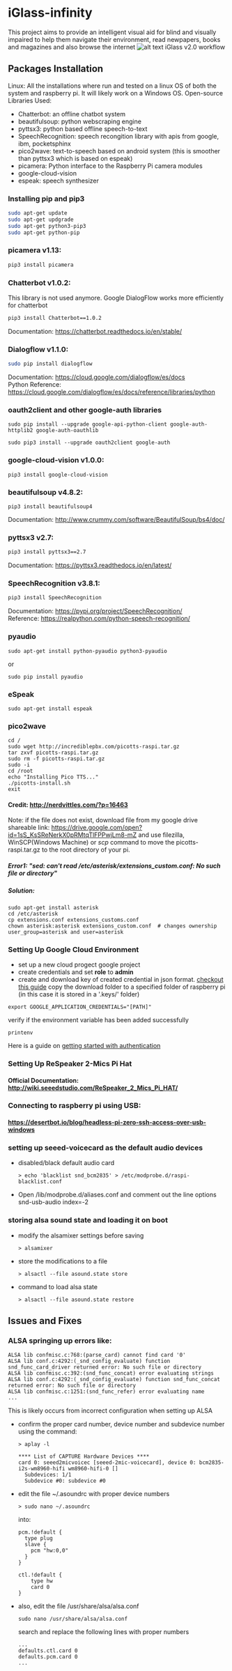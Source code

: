 # iGlass-infinity
This project aims to provide an intelligent visual aid for blind and visually impaired to help them navigate their environment, read newpapers, books and magazines and also browse the internet
![alt text](https://github.com/mustious/iGlass/blob/master/iGlass_workflow.jpg)
         iGlass v2.0 workflow
## Packages Installation
Linux: All the installations where run and tested on a linux OS of both the system and raspberry pi. It will likely work on a Windows OS.
Open-source Libraries Used:
* Chatterbot: an offline chatbot system
* beautifulsoup: python webscraping engine
* pyttsx3: python based offline speech-to-text
* SpeechRecognition: speech recongition library with apis from google, ibm, pocketsphinx
* pico2wave: text-to-speech based on android system (this is smoother than pyttsx3 which is based on espeak)
* picamera: Python interface to the Raspberry Pi camera modules
* google-cloud-vision
* espeak: speech synthesizer

### Installing pip and pip3
```sh
sudo apt-get update
sudo apt-get updgrade
sudo apt-get python3-pip3
sudo apt-get python-pip
```
### picamera v1.13:
```sh
pip3 install picamera
```
### Chatterbot v1.0.2:
This library is not used anymore. Google DialogFlow works more efficiently for chatterbot 
```sh
pip3 install Chatterbot==1.0.2
```
Documentation: <https://chatterbot.readthedocs.io/en/stable/>

### Dialogflow v1.1.0:
```sh
sudo pip install dialogflow
```
Documentation: <https://cloud.google.com/dialogflow/es/docs> <br/>
Python Reference: <https://cloud.google.com/dialogflow/es/docs/reference/libraries/python>

### oauth2client and other google-auth libraries
```
sudo pip install --upgrade google-api-python-client google-auth-httplib2 google-auth-oauthlib
```
```
sudo pip3 install --upgrade oauth2client google-auth
```
   
### google-cloud-vision v1.0.0:
```
pip3 install google-cloud-vision
```
### beautifulsoup v4.8.2:
```
pip3 install beautifulsoup4
```
   Documentation: <http://www.crummy.com/software/BeautifulSoup/bs4/doc/>

### pyttsx3 v2.7:
```sh
pip3 install pyttsx3==2.7
```
   Documentation: <https://pyttsx3.readthedocs.io/en/latest/>

### SpeechRecognition v3.8.1:
```sh
pip3 install SpeechRecognition
```
Documentation: <https://pypi.org/project/SpeechRecognition/> <br/>
Reference: <https://realpython.com/python-speech-recognition/>
### pyaudio
```
sudo apt-get install python-pyaudio python3-pyaudio
```
or
```
sudo pip install pyaudio
```
### eSpeak
```
sudo apt-get install espeak
```

### pico2wave
```
cd /
sudo wget http://incrediblepbx.com/picotts-raspi.tar.gz
tar zxvf picotts-raspi.tar.gz
sudo rm -f picotts-raspi.tar.gz
sudo -i
cd /root
echo "Installing Pico TTS..."
./picotts-install.sh
exit
```
#### Credit: <http://nerdvittles.com/?p=16463>

Note: if the file does not exist, download file from my google drive shareable link: https://drive.google.com/open?id=1sS_KsSReNerkX0pRMtqTlFPPwjLm8-mZ and use filezilla, WinSCP(Windows Machine) or <i>scp</i> command to move the picotts-raspi.tar.gz to the root directory of your pi.  
##### Error1: "sed: can't read /etc/asterisk/extensions_custom.conf: No such file or directory"
##### Solution:
```
sudo apt-get install asterisk
cd /etc/asterisk
cp extensions.conf extensions_customs.conf
chown asterisk:asterisk extensions_custom.conf  # changes ownership user_group=asterisk and user=asterisk
```
### Setting Up Google Cloud Environment
* set up a new cloud progect google project 
* create credentials and set <b>role</b> to <b>admin</b>
* create and download key of created credential in json format. [checkout this guide](https://cloud.google.com/docs/authentication/getting-started)
copy the download folder to a specified folder of raspberry pi (in this case it is stored in a '.keys/' folder)
```
export GOOGLE_APPLICATION_CREDENTIALS="[PATH]"
```
verify if the environment variable has been added successfully
```
printenv
```
Here is a guide on [getting started with authentication](https://cloud.google.com/docs/authentication/getting-started#linux-or-macos)


### Setting Up ReSpeaker 2-Mics Pi Hat
#### Official Documentation: http://wiki.seeedstudio.com/ReSpeaker_2_Mics_Pi_HAT/

### Connecting to raspberry pi using USB: 
#### https://desertbot.io/blog/headless-pi-zero-ssh-access-over-usb-windows

### setting up seeed-voicecard as the default audio devices
* disabled/black default audio card
    ```
    > echo 'blacklist snd_bcm2835' > /etc/modprobe.d/raspi-blacklist.conf
    ```
* Open /lib/modprobe.d/aliases.conf and comment out the line options snd-usb-audio index=-2

### storing alsa sound state and loading it on boot
* modify the alsamixer settings before saving
    ```
    > alsamixer
    ```
* store the modifications to a file
    ```
    > alsactl --file asound.state store
    ```
* command to load alsa state
    ```
    > alsactl --file asound.state restore
    ```
## Issues and Fixes
### ALSA springing up errors like:
```
ALSA lib confmisc.c:768:(parse_card) cannot find card '0'
ALSA lib conf.c:4292:(_snd_config_evaluate) function snd_func_card_driver returned error: No such file or directory
ALSA lib confmisc.c:392:(snd_func_concat) error evaluating strings
ALSA lib conf.c:4292:(_snd_config_evaluate) function snd_func_concat returned error: No such file or directory
ALSA lib confmisc.c:1251:(snd_func_refer) error evaluating name
...
```
This is likely occurs from incorrect configuration when setting up ALSA
* confirm the proper card number, device number and subdevice number using the command:
    ```
    > aplay -l
    ```
    ```
    **** List of CAPTURE Hardware Devices ****
    card 0: seeed2micvoicec [seeed-2mic-voicecard], device 0: bcm2835-i2s-wm8960-hifi wm8960-hifi-0 []
      Subdevices: 1/1
      Subdevice #0: subdevice #0
    
    ```
* edit the file ~/.asoundrc with proper device numbers
    ```
    > sudo nano ~/.asoundrc
    ```
    into:
    ```
    pcm.!default {
      type plug
      slave {
        pcm "hw:0,0"
      }
    }
    
    ctl.!default {
        type hw
        card 0
    }
    ```
* also, edit the file /usr/share/alsa/alsa.conf
    ```
    sudo nano /usr/share/alsa/alsa.conf
    ```
    search and replace the following lines with proper numbers
    ```
    ...
    defaults.ctl.card 0
    defaults.pcm.card 0
    ...
    ```
